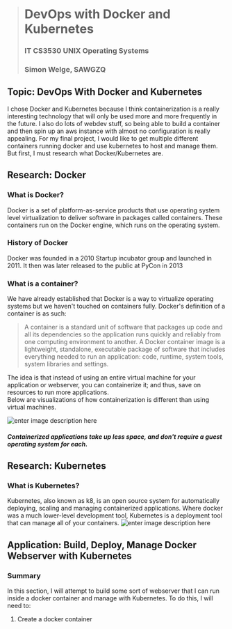 
># DevOps with Docker and Kubernetes 
>### IT CS3530 UNIX Operating Systems
>### Simon Welge, SAWGZQ
## Topic: DevOps With Docker and Kubernetes
I chose Docker and Kubernetes because I think containerization is a really interesting technology that will only be used more and more frequently in the future. I also do lots of webdev stuff, so being able to build a container and then spin up an aws instance with almost no configuration is really appealing. For my final project, I would like to get multiple different containers running docker and use kubernetes to host and manage them. But first, I must research what Docker/Kubernetes are.
## Research: Docker

### What is Docker?
Docker is a set of platform-as-service products that use operating system level virtualization to deliver software in packages called containers. These containers run on the Docker engine, which runs on the operating system.
### History of Docker
Docker was founded in a 2010 Startup incubator group and launched in 2011. It then was later released to the public at PyCon in 2013
### What is a container?
We have already established that Docker is a way to virtualize operating systems but we haven't touched on containers fully. Docker's definition of a container is as such:
>A container is a standard unit of software that packages up code and all its dependencies so the application runs quickly and reliably from one computing environment to another. A Docker container image is a lightweight, standalone, executable package of software that includes everything needed to run an application: code, runtime, system tools, system libraries and settings.  

The idea is that instead of using an entire virtual machine for your application or webserver, you can containerize it; and thus, save on resources to run more applications.  
Below are visualizations of how containerization is different than using virtual machines.

![enter image description here](https://zdnet2.cbsistatic.com/hub/i/r/2017/05/08/af178c5a-64dd-4900-8447-3abd739757e3/resize/770xauto/78abd09a8d41c182a28118ac0465c914/docker-vm-container.png)
##### Containerized applications take up less space, and don't require a guest operating system for each.
## Research: Kubernetes
### What is Kubernetes? 
Kubernetes, also known as k8, is an open source system for automatically deploying, scaling and managing containerized applications. Where docker was a much lower-level development tool, Kubernetes is a deployment tool that can manage all of your containers. 
![enter image description here](https://m-square.com.au/wp-content/uploads/2019/10/Docker-Kubernetes-together-4-1030x580.png)
## Application: Build, Deploy, Manage Docker Webserver with Kubernetes
### Summary
In this section, I will attempt to build some sort of webserver that I can run inside a docker container and manage with Kubernetes. To do this, I will need to:
 1. Create a docker container

